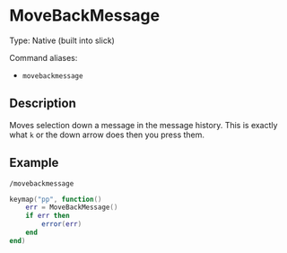 # MoveBackMessage

Type: Native (built into slick)

Command aliases:
- `movebackmessage`

## Description
Moves selection down a message in the message history. This is exactly what `k` or the down arrow does
then you press them.

## Example

`/movebackmessage`

```lua
keymap("pp", function()
	err = MoveBackMessage()
	if err then
		error(err)
	end
end)
```
